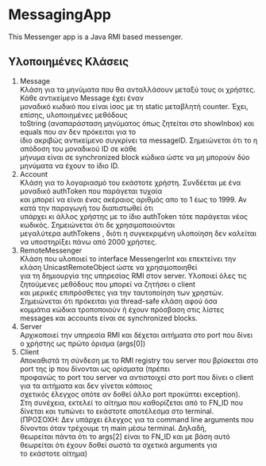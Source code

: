 # MessagingApp

This Messenger app is a Java RMI based messenger.  

<!-- ABOUT THE PROJECT -->
## Υλοποιημένες Κλάσεις
1. Message  
   Κλάση για τα μηνύματα που θα ανταλλάσουν μεταξύ τους οι χρήστες. Κάθε αντικείμενο Message έχει έναν  
   μοναδικό κωδικό που είναι ίσος με τη static μεταβλητή counter. Έχει, επίσης, υλοποιημένες μεθόδους  
   toString (αναπαράσταση μηνύματος όπως ζητείται στο showInbox) και equals που αν δεν πρόκειται για το  
   ίδιο ακριβώς αντικείμενο συγκρίνει τα messageID. Σημειώνεται ότι το η απόδοση του μοναδικού ID σε κάθε   
   μήνυμα είναι σε synchronized block κώδικα ώστε να μη μπορούν δύο μηνύματα να έχουν το ίδιο ID.    
3. Account  
   Κλάση για το λογαριασμό του εκάστοτε χρήστη. Συνδέεται με ένα μοναδικό authToken που παράγεται τυχαία  
   και μπορεί να είναι ένας ακέραιος αριθμός απο το 1 έως το 1999. Αν κατά την παραγωγή του διαπιστωθεί ότι  
   υπάρχει κι άλλος χρήστης με το ίδιο authToken τότε παράγεται νέος κωδικός. Σημειώνεται ότι δε χρησιμοποιούνται  
   μεγαλύτερα authTokens , διότι η συγκεκριμένη υλοποίηση δεν καλείται να υποστηρίξει πάνω από 2000 χρήστες.  
4. RemoteMessenger   
   Κλάση που υλοποιεί το interface MessengerInt και επεκτείνει την κλάση UnicastRemoteObject ώστε να χρησιμοποιηθεί  
   για τη δημιουργία της υπηρεσίας RMI στον server. Υλοποιεί όλες τις ζητούμενες μεθόδους που μπορεί να ζητήσει ο client  
   και μερικές επιπρόσθετες για την ταυτοποίηση των χρηστών. Σημειώνεται ότι πρόκειται για thread-safe κλάση αφού όσα  
   κομμάτια κώδικα τροποποιούν ή έχουν πρόσβαση στις λίστες messages και accounts είναι σε synchronized blocks.  
5. Server  
   Αρχικοποιεί την υπηρεσία RMI και δέχεται αιτήματα στο port που δίνει ο χρήστης ως πρώτο όρισμα (args[0])  
6. Client  
   Αποκαθιστά τη σύνδεση με το RMI registry του server που βρίσκεται στο port της ip που δίνονται ως ορίσματα (πρέπει  
   προφανώς το port του server να αντιστοιχεί στο port που δίνει ο client για τα αιτήματα και δεν γίνεται κάποιος  
   σχετικός έλεγχος οπότε αν δοθεί άλλο port προκύπτει exception).   
   Στη συνέχεια,
   εκτελεί το αίτημα που καθορίζεται από το FN_ID που δίνεται και τυπώνει το εκάστοτε αποτέλεσμα στο terminal.  
   (ΠΡΟΣΟΧΗ: Δεν υπάρχει έλεγχος για τα command line arguments που δίνονται όταν τρέχουμε τη main μέσω terminal. Δηλαδή,  
   θεωρείται πάντα ότι το args[2] είναι το FN_ID και με βάση αυτό θεωρείται ότι έχουν δοθεί σωστά τα σχετικά arguments για  
   τo εκάστοτε αίτημα)  
   

   

